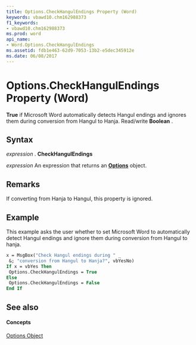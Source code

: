 ```yaml
---
title: Options.CheckHangulEndings Property (Word)
keywords: vbawd10.chm162988373
f1_keywords:
- vbawd10.chm162988373
ms.prod: word
api_name:
- Word.Options.CheckHangulEndings
ms.assetid: fdb1e463-62d9-7053-13b2-e5dec345912e
ms.date: 06/08/2017
---
```



# Options.CheckHangulEndings Property (Word)

 **True** if Microsoft Word automatically detects Hangul endings and ignores them during conversion from Hangul to Hanja. Read/write **Boolean** .


## Syntax

 _expression_ . **CheckHangulEndings**

 _expression_ An expression that returns an **[Options](options-object-word.md)** object.


## Remarks

If converting from Hanja to Hangul, this property is ignored.


## Example

This example asks the user whether to set Microsoft Word to automatically detect Hangul endings and ignore them during conversion from Hangul to hanja.


```vb
x = MsgBox("Check Hangul endings during " _ 
 &; "conversion from Hangul to Hanja?", vbYesNo) 
If x = vbYes Then 
 Options.CheckHangulEndings = True 
Else 
 Options.CheckHangulEndings = False 
End If
```


## See also


#### Concepts


[Options Object](options-object-word.md)

